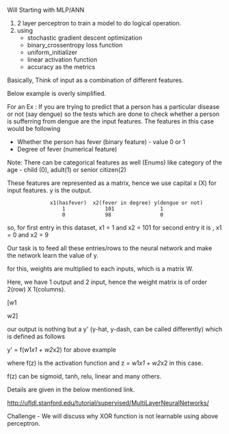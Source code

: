 Will Starting with MLP/ANN
1) 2 layer perceptron to train a model to do logical operation.
2) using 
   - stochastic gradient descent optimization
   - binary_crossentropy loss function
   - uniform_initializer
   - linear activation function
   - accuracy as the metrics

Basically, Think of input as a combination of different features.

Below example is overly simplified.

For an Ex : If you are trying to predict that a person has a particular disease or not (say dengue)
      so the tests which are done to check whether a person is sufferring from dengue are the
      input features. The features in this case would be following
   - Whether the person has fever (binary feature) - value 0 or 1
   - Degree of fever (numerical feature)
  
   Note: There can be categorical features as well (Enums) like category of the age - child (0), adult(1) or senior citizen(2) 
            
   These features are represented as a matrix, hence we use capital x (X) for input features.
   y is the output.

                  x1(hasfever)  x2(fever in degree) y(dengue or not)
                      1             101               1
                      0             98                0

   so, for first entry in this dataset, x1 = 1 and x2 = 101
       for second entry it is , x1 = 0 and x2 = 9
                
Our task is to feed all these entries/rows to the neural network and make the network learn the value of y.

for this, weights are multiplied to each inputs, which is a matrix W.

Here, we have 1 output and 2 input, hence the weight matrix is of order 2(row) X 1(columns).

[w1

 w2]

our output is nothing but a y' (y-hat, y-dash, can be called differently) which is defined as follows

   y' = f(w1*x1 + w2*x2) for above example
   
  where f(z) is the activation function and z = w1*x1 + w2*x2 in this case.
  
  f(z) can be sigmoid, tanh, relu, linear and many others.
  
Details are given in the below mentioned link.
  
http://ufldl.stanford.edu/tutorial/supervised/MultiLayerNeuralNetworks/
  
Challenge - We will discuss why XOR function is not learnable using above perceptron.
